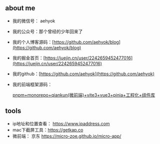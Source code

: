 ## about me
- 我的微信号： aehyok

- 我的公众号：那个曾经的少年回来了

- 我的个人博客源码：[https://github.com/aehyok/blog](https://github.com/aehyok/blog)

- 我的掘金首页：[https://juejin.cn/user/2242659452477016](https://juejin.cn/user/2242659452477016)

- 我的github：[https://github.com/aehyok](https://github.com/aehyok)

- 我的前端框架源码： 

    [pnpm+monorepo+qiankun(微前端)+vite3+vue3+pinia+工程化+组件库](https://github.com/aehyok/vue-qiankun)


## tools
- ip地址和位置查看： https://www.ipaddress.com
- mac下截屏工具：https://getkap.co
- 微前端： 京东 https://micro-zoe.github.io/micro-app/